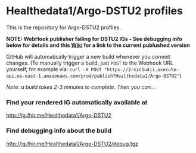 # Healthedata1/Argo-DSTU2 profiles
This is the repository for Argo-DSTU2 profiles.

**NOTE: WebHook publisher failing for DSTU2 IGs  -  See debugging info below for details and this [Wiki](#.html) for a link to the current publushed version**

GitHub will automatically trigger a new build whenever you commit changes.
(To manually trigger a build, just `POST` to the Webhook URL yourself, for example via:
`curl -X POST "https://2rxzc1u4ji.execute-api.us-east-1.amazonaws.com/prod/publish?Healthedata1/Argo-DSTU2"`)

*Note: a build takes 2-3 minutes to complete. Then you can...*

### Find your rendered IG automatically available at

http://ig.fhir.me/Healthedata1/Argo-DSTU2

### Find debugging info about the build

http://ig.fhir.me/Healthedata1/Argo-DSTU2/debug.tgz

